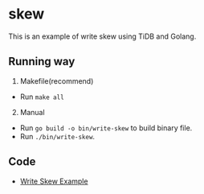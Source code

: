 # skew

This is an example of write skew using TiDB and Golang.

## Running way

1. Makefile(recommend)

- Run `make all`

2. Manual

- Run `go build -o bin/write-skew` to build binary file.
- Run `./bin/write-skew`.

## Code

- [Write Skew Example](write_skew.go)